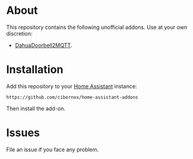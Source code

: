 # About

This repository contains the following unofficial addons. Use at your own discretion:


* [DahuaDoorbell2MQTT](https://github.com/cibernox/home-assistant-addons/tree/main/dahuadoorbell2mqtt).

# Installation

Add this repository to your [Home Assistant](https://home-assistant.io/hassio/) instance:

`https://github.com/cibernox/home-assistant-addons`

Then install the add-on.

# Issues

File an issue if you face any problem.

